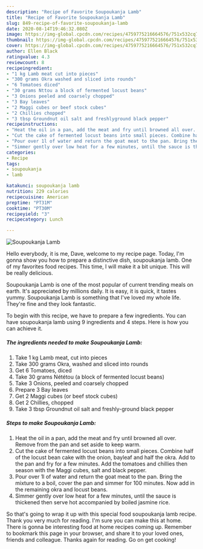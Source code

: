 ```yaml
---
description: "Recipe of Favorite Soupoukanja Lamb"
title: "Recipe of Favorite Soupoukanja Lamb"
slug: 849-recipe-of-favorite-soupoukanja-lamb
date: 2020-08-14T19:46:32.080Z
image: https://img-global.cpcdn.com/recipes/4759775216664576/751x532cq70/soupoukanja-lamb-recipe-main-photo.jpg
thumbnail: https://img-global.cpcdn.com/recipes/4759775216664576/751x532cq70/soupoukanja-lamb-recipe-main-photo.jpg
cover: https://img-global.cpcdn.com/recipes/4759775216664576/751x532cq70/soupoukanja-lamb-recipe-main-photo.jpg
author: Ellen Black
ratingvalue: 4.3
reviewcount: 8
recipeingredient:
- "1 kg Lamb meat cut into pieces"
- "300 grams Okra washed and sliced into rounds"
- "6 Tomatoes diced"
- "30 grams Nttou a block of fermented locust beans"
- "3 Onions peeled and coarsely chopped"
- "3 Bay leaves"
- "2 Maggi cubes or beef stock cubes"
- "2 Chillies chopped"
- "3 tbsp Groundnut oil salt and freshlyground black pepper"
recipeinstructions:
- "Heat the oil in a pan, add the meat and fry until browned all over. Remove from the pan and set aside to keep warm."
- "Cut the cake of fermented locust beans into small pieces. Combine half of the locust bean cake with the onion, bayleaf and half the okra. Add to the pan and fry for a few minutes. Add the tomatoes and chillies then season with the Maggi cubes, salt and black pepper."
- "Pour over 1l of water and return the goat meat to the pan. Bring the mixture to a boil, cover the pan and simmer for 100 minutes. Now add in the remaining okra and locust beans."
- "Simmer gently over low heat for a few minutes, until the sauce is thickened then serve hot accompanied by boiled jasmine rice."
categories:
- Recipe
tags:
- soupoukanja
- lamb

katakunci: soupoukanja lamb 
nutrition: 229 calories
recipecuisine: American
preptime: "PT31M"
cooktime: "PT30M"
recipeyield: "3"
recipecategory: Lunch

---
```



![Soupoukanja Lamb](https://img-global.cpcdn.com/recipes/4759775216664576/751x532cq70/soupoukanja-lamb-recipe-main-photo.jpg)

Hello everybody, it is me, Dave, welcome to my recipe page. Today, I'm gonna show you how to prepare a distinctive dish, soupoukanja lamb. One of my favorites food recipes. This time, I will make it a bit unique. This will be really delicious.



Soupoukanja Lamb is one of the most popular of current trending meals on earth. It's appreciated by millions daily. It is easy, it is quick, it tastes yummy. Soupoukanja Lamb is something that I've loved my whole life. They're fine and they look fantastic.


To begin with this recipe, we have to prepare a few ingredients. You can have soupoukanja lamb using 9 ingredients and 4 steps. Here is how you can achieve it.

<!--inarticleads1-->

##### The ingredients needed to make Soupoukanja Lamb:

1. Take 1 kg Lamb meat, cut into pieces
1. Take 300 grams Okra, washed and sliced into rounds
1. Get 6 Tomatoes, diced
1. Take 30 grams Nététou (a block of fermented locust beans)
1. Take 3 Onions, peeled and coarsely chopped
1. Prepare 3 Bay leaves
1. Get 2 Maggi cubes (or beef stock cubes)
1. Get 2 Chillies, chopped
1. Take 3 tbsp Groundnut oil salt and freshly-ground black pepper




<!--inarticleads2-->

##### Steps to make Soupoukanja Lamb:

1. Heat the oil in a pan, add the meat and fry until browned all over. Remove from the pan and set aside to keep warm.
1. Cut the cake of fermented locust beans into small pieces. Combine half of the locust bean cake with the onion, bayleaf and half the okra. Add to the pan and fry for a few minutes. Add the tomatoes and chillies then season with the Maggi cubes, salt and black pepper.
1. Pour over 1l of water and return the goat meat to the pan. Bring the mixture to a boil, cover the pan and simmer for 100 minutes. Now add in the remaining okra and locust beans.
1. Simmer gently over low heat for a few minutes, until the sauce is thickened then serve hot accompanied by boiled jasmine rice.




So that's going to wrap it up with this special food soupoukanja lamb recipe. Thank you very much for reading. I'm sure you can make this at home. There is gonna be interesting food at home recipes coming up. Remember to bookmark this page in your browser, and share it to your loved ones, friends and colleague. Thanks again for reading. Go on get cooking!
